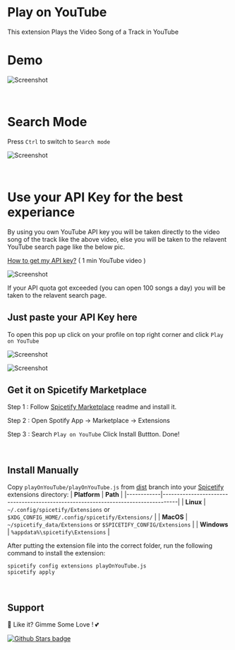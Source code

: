 # Play on YouTube

This extension Plays the Video Song of a Track in YouTube

# Demo

![Screenshot](https://raw.githubusercontent.com/Tetrax-10/Spicetify-Extensions/master/Play-on-YouTube/assets/Play-on-YouTube-demo.gif)

<br />

# Search Mode

Press `Ctrl` to switch to `Search mode`

![Screenshot](https://raw.githubusercontent.com/Tetrax-10/Spicetify-Extensions/master/Play-on-YouTube/assets/search-mode.png)

<br />

# Use your API Key for the best experiance

By using you own YouTube API key you will be taken directly to the video song of the track like the above video, else you will be taken to the relavent YouTube search page like the below pic.

[How to get my API key?](https://www.youtube.com/watch?v=44OBOSBd73M) ( 1 min YouTube video )

![Screenshot](https://raw.githubusercontent.com/Tetrax-10/Spicetify-Extensions/master/Play-on-YouTube/assets/yt-search-page.png)

If your API quota got exceeded (you can open 100 songs a day) you will be taken to the relavent search page.

## Just paste your API Key here

To open this pop up click on your profile on top right corner and click `Play on YouTube`

![Screenshot](https://raw.githubusercontent.com/Tetrax-10/Spicetify-Extensions/master/Play-on-YouTube/assets/popup-menu.png)

![Screenshot](https://raw.githubusercontent.com/Tetrax-10/Spicetify-Extensions/master/Play-on-YouTube/assets/api-key-popup.png)

## Get it on Spicetify Marketplace

Step 1 : Follow [Spicetify Marketplace](https://github.com/spicetify/spicetify-marketplace) readme and install it.

Step 2 : Open Spotify App -> Marketplace -> Extensions

Step 3 : Search `Play on YouTube` Click Install Buttton. Done!

<br />

## Install Manually

Copy `playOnYouTube/playOnYouTube.js` from [dist](https://github.com/Tetrax-10/Spicetify-Extensions/tree/dist) branch into your [Spicetify](https://github.com/spicetify/spicetify-cli) extensions directory:
| **Platform** | **Path** |
|------------|-----------------------------------------------------------------------------------|
| **Linux** | `~/.config/spicetify/Extensions` or `$XDG_CONFIG_HOME/.config/spicetify/Extensions/` |
| **MacOS** | `~/spicetify_data/Extensions` or `$SPICETIFY_CONFIG/Extensions` |
| **Windows** | `%appdata%\spicetify\Extensions` |

After putting the extension file into the correct folder, run the following command to install the extension:

```
spicetify config extensions playOnYouTube.js
spicetify apply
```

<br />

## Support

🌟 Like it? Gimme Some Love ! 💕

[![Github Stars badge](https://img.shields.io/github/stars/Tetrax-10/Spicetify-Extensions?logo=github&style=social)](https://github.com/Tetrax-10/Spicetify-Extensions)
